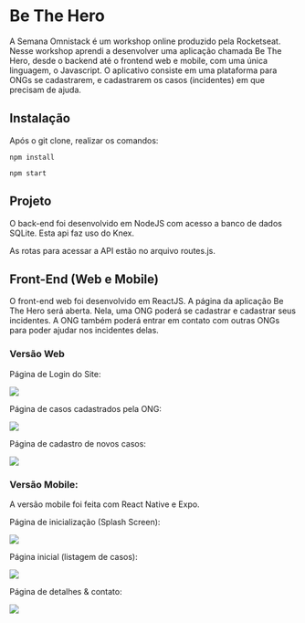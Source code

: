 # **Be The Hero**

A Semana Omnistack é um workshop online produzido pela Rocketseat.
Nesse workshop aprendi a desenvolver uma aplicação chamada Be The Hero, desde o backend até o frontend web e mobile, com uma única linguagem, o Javascript.
O aplicativo consiste em uma plataforma para ONGs se cadastrarem, e cadastrarem os casos (incidentes) em que precisam de ajuda.

## Instalação
Após o git clone, realizar os comandos:

`npm install`

`npm start`

## Projeto
O back-end foi desenvolvido em NodeJS com acesso a banco de dados SQLite. Esta api faz uso do Knex.

As rotas para acessar a API estão no arquivo routes.js. 

## Front-End (Web e Mobile)
O front-end web foi desenvolvido em ReactJS.
A página da aplicação Be The Hero será aberta. Nela, uma ONG poderá se cadastrar e cadastrar seus incidentes. A ONG também poderá entrar em contato com outras ONGs para poder ajudar nos incidentes delas.

### Versão Web
Página de Login do Site:

![](https://scontent.fcpq3-1.fna.fbcdn.net/v/t1.15752-9/91846608_838508896665195_4937419640985878528_n.jpg?_nc_cat=108&_nc_sid=b96e70&_nc_eui2=AeEhQtiHBPITXs-HtoAZStSf-d1VWw0s2XT53VVbDSzZdBkto-h5PMFBneFPV772YRukWFdy5bPVskGqgzyQldxx&_nc_ohc=GQNt6U07om8AX_ACkFx&_nc_ht=scontent.fcpq3-1.fna&oh=04a61ac11ff441d0badb153b5502655a&oe=5EFFF81C)

Página de casos cadastrados pela ONG:

![](https://scontent.fcpq3-1.fna.fbcdn.net/v/t1.15752-9/91259222_1079658429074037_1976171146457907200_n.jpg?_nc_cat=111&_nc_sid=b96e70&_nc_eui2=AeEqIVRPKQYynDpZZL96-nwrhAz7Ht-lL4qEDPse36Uviij9fko_EfKeOIxS1twJ25mq7MKv3VygHtxWtG9vIFPj&_nc_ohc=122hEQ2IvmEAX_J51rK&_nc_ht=scontent.fcpq3-1.fna&oh=bb4b1f9fab5276e55600ce139b174868&oe=5EFD58EB)

Página de cadastro de novos casos:

![](https://scontent.fcpq3-1.fna.fbcdn.net/v/t1.15752-9/91180680_805024856686051_8028059003172945920_n.jpg?_nc_cat=100&_nc_sid=b96e70&_nc_eui2=AeFLUSiVnjtQEOvDdLdAw3EoGxTs7wAx1BIbFOzvADHUEvCGkRnMig4iaAX3rwC2DanUrrlJwCKNlf2o7vMB4Ye9&_nc_ohc=2pwbqTuwr2gAX_xA9cS&_nc_ht=scontent.fcpq3-1.fna&oh=71ae76436a3d10cc41b375c207d0c52d&oe=5EFED366)

### Versão Mobile:

A versão mobile foi feita com React Native e Expo.

Página de inicialização (Splash Screen):

![](https://scontent.fcpq3-1.fna.fbcdn.net/v/t1.15752-9/91332816_2758675001079083_6892594917126701056_n.png?_nc_cat=101&_nc_sid=b96e70&_nc_eui2=AeF_mj3lEQ0DMqPo3n5zSI2flbcIuTs5vyCVtwi5Ozm_IHe24eLVBgxRjJPLosFHf7wIMLQTecwdoQBGOFsE-hwg&_nc_ohc=uuOhEf3-zekAX86khei&_nc_ht=scontent.fcpq3-1.fna&oh=471d949d49ae1ff40b2eb89a24ebfa0c&oe=5EFD3F52)

Página inicial (listagem de casos):

![](https://scontent.fcpq3-1.fna.fbcdn.net/v/t1.15752-9/91375053_504716290222321_4725478587069628416_n.jpg?_nc_cat=105&_nc_sid=b96e70&_nc_eui2=AeHahy8xFx5H7ZRzmD_8hVStSIOF0YIZ9A1Ig4XRghn0Da08RkkkuGc9tcK2IZ0vdBgw9qLudo0xHWPb3nPUpopE&_nc_ohc=45AUN_1pNxMAX9kJ_UU&_nc_ht=scontent.fcpq3-1.fna&oh=5f552049f5f9dca11313d1dbabddc730&oe=5EFF793A)

Página de detalhes & contato:

![](https://scontent.fcpq3-1.fna.fbcdn.net/v/t1.15752-9/91177008_219689099144109_1984562464582270976_n.jpg?_nc_cat=100&_nc_sid=b96e70&_nc_eui2=AeE1F8LjSwhTlMlg8peYvhfAIyaJVyEZZj0jJolXIRlmPUHdRU_0nied3WrzTAAZfNLMwP4L20-gKIX6-bVBEOFU&_nc_ohc=g6GBnDk6kvwAX8QrhB6&_nc_ht=scontent.fcpq3-1.fna&oh=3e3b9f7101e583e92eaf460792223f19&oe=5F01195E)
